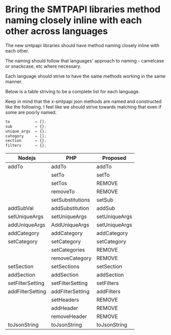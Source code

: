 # Bring the SMTPAPI libraries method naming closely inline with each other across languages

The new smtpapi libraries should have method naming closely inline with each other.

The naming should follow that languages' approach to naming - camelcase or snackcase, etc where necessary.

Each language should strive to have the same methods working in the same manner.

Below is a table striving to be a complete list for each language.

Keep in mind that the x-smtpapi json methods are named and constructed like the following. I feel like we should strive towards matching that even if some are poorly named.

```javascript
to           = [];
sub          = {};
unique_args  = {}; 
category     = [];
section      = {};
filters      = {};
```

| Nodejs                  | PHP                     | Proposed              |
| ----------------------- | ----------------------- |-----------------------|
| addTo                   | addTo                   | addTo                 |
|                         | setTo                   | setTo                 |
|                         | setTos                  | REMOVE                |
|                         | removeTo                | REMOVE                |
|                         | setSubstitutions        | setSub                |
| addSubVal               | addSubstitution         | addSub                |
| setUniqueArgs           | setUniqueArgs           | setUniqueArgs         |
| addUniqueArgs           | AddUniqueArgs           | setUniqueArgs         |
| addCategory             | addCategory             | addCategory           |
| setCategory             | setCategory             | setCategory           |
|                         | setCategories           | REMOVE                |
|                         | removeCategory          | REMOVE                |
| setSection              | setSections             | setSection            |
| addSection              | addSection              | addSection            |
| setFilterSetting        | setFilterSetting        | setFilters            |
| addFilterSetting        | addFilterSetting        | addFilters            |
|                         | setHeaders              | REMOVE                |
|                         | addHeader               | REMOVE                |
|                         | removeHeader            | REMOVE                |
| toJsonString            | toJsonString            | toJsonString          |




